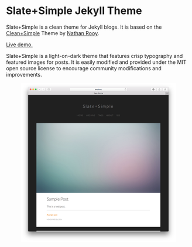 # Slate+Simple Jekyll Theme

Slate+Simple is a clean theme for Jekyll blogs. It is based on the [Clean+Simple](https://github.com/nathanrooy/Clean-and-Simple-Jekyll-Theme) Theme by [Nathan Rooy](https://nathanrooy.github.io). 

[Live demo.](https://benradford.github.io)

Slate+Simple is a light-on-dark theme that features crisp typography and featured images for posts. It is easily modified and provided under the MIT open source license to encourage community modifications and improvements. 

<figure>
<img src="slate+simple_screenshot.png">
</figure>




